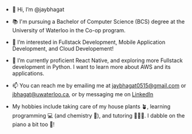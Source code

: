- 👋 Hi, I’m @jaybhagat
- 📚 I'm pursuing a Bachelor of Computer Science (BCS) degree at the University of Waterloo in the Co-op program.
- 👀 I’m interested in Fullstack Development, Mobile Application Development, and Cloud Developement!
- 🌱 I’m currently proficient React Native, and exploring more Fullstack development in Python. I want to learn more about AWS and its applications.
- 📫 You can reach me by emailing me at jaybhagat0515@gmail.com or jbhagat@uwaterloo.ca, or by messaging me on [LinkedIn](https://www.linkedin.com/in/jay-bhagat-575117194/)

- My hobbies include taking care of my house plants 🪴, learning programming 💻 (and chemistry 🧪), and tutoring 🧑🏽‍🏫. I dabble on the piano a bit too 🎹!

<!---
jaybhagat/jaybhagat is a ✨ special ✨ repository because its `README.md` (this file) appears on your GitHub profile.
You can click the Preview link to take a look at your changes.
--->
